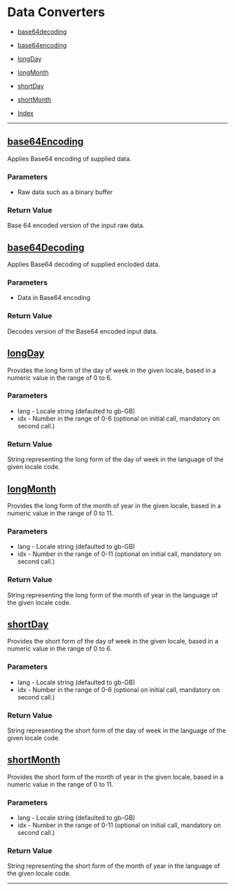 # Data Converters

* [base64decoding](#base64decoding)
* [base64encoding](#base64encoding)
* [longDay](#longday)
* [longMonth](#longmonth)
* [shortDay](#shortday)
* [shortMonth](#shortmonth)

* [Index](../README.md)

---

## [base64Encoding](:#base64encoding)

Applies Base64 encoding of supplied data.

### Parameters

-   Raw data such as a binary buffer

### Return Value

Base 64 encoded version of the input raw data.

## [base64Decoding](:#base64decoding)

Applies Base64 decoding of supplied encloded data.

### Parameters

-   Data in Base64 encoding

### Return Value

Decodes version of the Base64 encoded input data.

## [longDay](:#longday)

Provides the long form of the day of week in the given locale, based in a numeric value in the range of 0 to 6.

### Parameters

-   lang - Locale string (defaulted to gb-GB)
-   idx - Number in the range of 0-6 (optional on initial call, mandatory on second call.)

### Return Value

String representing the long form of the day of week in the language of the given locale code.

## [longMonth](:#longmonth)

Provides the long form of the month of year in the given locale, based in a numeric value in the range of 0 to 11.

### Parameters

-   lang - Locale string (defaulted to gb-GB)
-   idx - Number in the range of 0-11 (optional on initial call, mandatory on second call.)

### Return Value

String representing the long form of the month of year in the language of the given locale code.

## [shortDay](:#shortday)

Provides the short form of the day of week in the given locale, based in a numeric value in the range of 0 to 6.

### Parameters

-   lang - Locale string (defaulted to gb-GB)
-   idx - Number in the range of 0-6 (optional on initial call, mandatory on second call.)

### Return Value

String representing the short form of the day of week in the language of the given locale code.

## [shortMonth](:#shortmonth)

Provides the short form of the month of year in the given locale, based in a numeric value in the range of 0 to 11.

### Parameters

-   lang - Locale string (defaulted to gb-GB)
-   idx - Number in the range of 0-11 (optional on initial call, mandatory on second call.)

### Return Value

String representing the short form of the month of year in the language of the given locale code.

---
